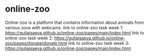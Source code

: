 # online-zoo
 Online-zoo is a platform that contains information about animals from various zoos with webcams.
 link to online-zoo task week 1: https://guliaisaeva.github.io/online-zoo/pages/main/index.html
  link to online-zoo task week 2: https://guliaisaeva.github.io/online-zoo/pages/donate/donate.html
   link to online-zoo task week 3: https://guliaisaeva.github.io/online-zoo/pages/main/index.html